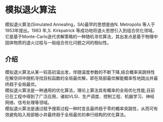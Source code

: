 # 模拟退火算法
模拟退火算法(Simulated Annealing，SA)最早的思想是由N. Metropolis 等人于1953年提出。1983 年,S. Kirkpatrick 等成功地将退火思想引入到组合优化领域。它是基于Monte-Carlo迭代求解策略的一种随机寻优算法，其出发点是基于物理中固体物质的退火过程与一般组合优化问题之间的相似性。
## 介绍
模拟退火算法从某一较高初温出发，伴随温度参数的不断下降,结合概率突跳特性在解空间中随机寻找目标函数的全局最优解，即在局部最优解能概率性地跳出并最终趋于全局最优。<br>
模拟退火算法是一种通用的优化算法，理论上算法具有概率的全局优化性能,目前已在工程中得到了广泛应用，诸如VLSI、生产调度、控制工程、机器学习、神经网络、信号处理等领域。<br>
模拟退火算法是通过赋予搜索过程一种时变且最终趋于零的概率突跳性，从而可有效避免陷入局部极小并最终趋于全局最优的串行结构的优化算法。
